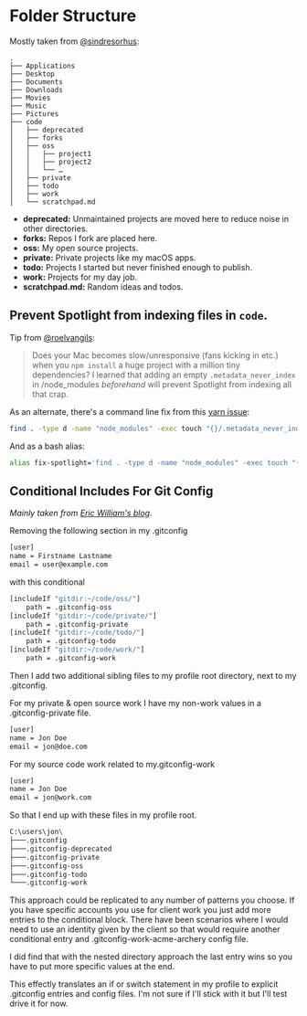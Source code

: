 # Folder Structure
Mostly taken from [@sindresorhus](https://github.com/sindresorhus/ama/issues/557):

```
.
├── Applications
├── Desktop
├── Documents
├── Downloads
├── Movies
├── Music
├── Pictures
├── code
│   ├── deprecated
│   ├── forks
│   ├── oss
│   │   ├── project1
│   │   ├── project2
│   │   └── …
│   ├── private
│   ├── todo
│   ├── work
│   └── scratchpad.md
```

* **deprecated:** Unmaintained projects are moved here to reduce noise in other directories.
* **forks:** Repos I fork are placed here.
* **oss:** My open source projects.
* **private:** Private projects like my macOS apps.
* **todo:** Projects I started but never finished enough to publish.
* **work:** Projects for my day job.
* **scratchpad.md:** Random ideas and todos.

## Prevent Spotlight from indexing files in `code`.

Tip from [@roelvangils](https://twitter.com/roelvangils/status/1113074439976075264):

> Does your Mac becomes slow/unresponsive (fans kicking in etc.) when you `npm install` a huge project with a million tiny dependencies? I learned that adding an empty `.metadata_never_index` in /node_modules *beforehand* will prevent Spotlight from indexing all that crap.

As an alternate, there's a command line fix from this [yarn issue](https://github.com/yarnpkg/yarn/issues/6453#issuecomment-476048618):

```bash
find . -type d -name "node_modules" -exec touch "{}/.metadata_never_index" \;
```

And as a bash alias:

```bash
alias fix-spotlight='find . -type d -name "node_modules" -exec touch "{}/.metadata_never_index" \;'
```

## Conditional Includes For Git Config
*Mainly taken from [Eric William's blog](https://www.motowilliams.com/conditional-includes-for-git-config).*

Removing the following section in my .gitconfig

```bash
[user]
name = Firstname Lastname
email = user@example.com
```

with this conditional

```bash
[includeIf "gitdir:~/code/oss/"]
	path = .gitconfig-oss
[includeIf "gitdir:~/code/private/"]
	path = .gitconfig-private
[includeIf "gitdir:~/code/todo/"]
	path = .gitconfig-todo
[includeIf "gitdir:~/code/work/"]
	path = .gitconfig-work
```

Then I add two additional sibling files to my profile root directory, next to my .gitconfig.

For my private & open source work I have my non-work values in a .gitconfig-private file.

```bash
[user]
name = Jon Doe
email = jon@doe.com
```

For my source code work related to my.gitconfig-work

```bash
[user]
name = Jon Doe
email = jon@work.com
```

So that I end up with these files in my profile root.

```bash
C:\users\jon\
├───.gitconfig
├───.gitconfig-deprecated
├───.gitconfig-private
├───.gitconfig-oss
├───.gitconfig-todo
└───.gitconfig-work
```

This approach could be replicated to any number of patterns you choose. If you have specific accounts you use for client work you just add more entries to the conditional block. There have been scenarios where I would need to use an identity given by the client so that would require another conditional entry and .gitconfig-work-acme-archery config file.

I did find that with the nested directory approach the last entry wins so you have to put more specific values at the end.

This effectly translates an if or switch statement in my profile to explicit .gitconfig entries and config files. I'm not sure if I'll stick with it but I'll test drive it for now.
